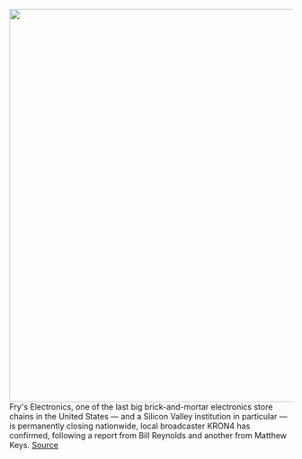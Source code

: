 <img src='https://cdn.vox-cdn.com/uploads/chorus_asset/file/11490453/a-01.0.png' width='700px' /><br/>
Fry's Electronics, one of the last big brick-and-mortar electronics store chains in the United States — and a Silicon Valley institution in particular — is permanently closing nationwide, local broadcaster KRON4 has confirmed, following a report from Bill Reynolds and another from Matthew Keys.
<a href='https://www.theverge.com/circuitbreaker/2021/2/24/22298616/frys-electronics-going-out-of-business'> Source <a/>
